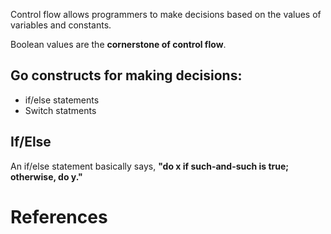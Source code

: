 Control flow allows programmers to make decisions based on the values of variables and constants.

Boolean values are the **cornerstone of control flow**.  

## Go constructs for making decisions: 
- if/else statements 
- Switch statments 

## If/Else 
An if/else statement basically says, **"do x if such-and-such is true; otherwise, do y."** 

# References 

